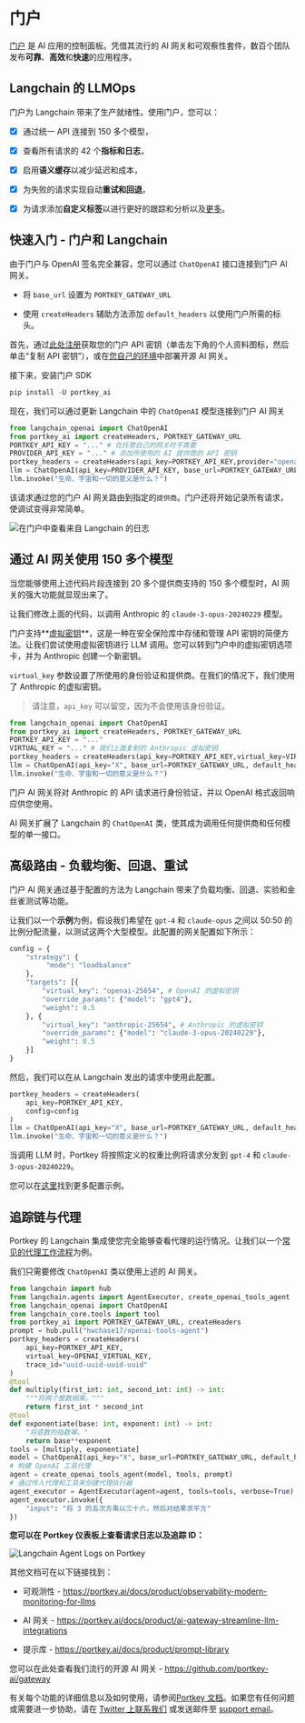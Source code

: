 # 门户

[门户](https://portkey.ai) 是 AI 应用的控制面板。凭借其流行的 AI 网关和可观察性套件，数百个团队发布**可靠**、**高效**和**快速**的应用程序。

## Langchain 的 LLMOps

门户为 Langchain 带来了生产就绪性。使用门户，您可以：

- [x] 通过统一 API 连接到 150 多个模型，

- [x] 查看所有请求的 42 个**指标和日志**，

- [x] 启用**语义缓存**以减少延迟和成本，

- [x] 为失败的请求实现自动**重试和回退**，

- [x] 为请求添加**自定义标签**以进行更好的跟踪和分析以及[更多](https://portkey.ai/docs)。

## 快速入门 - 门户和 Langchain

由于门户与 OpenAI 签名完全兼容，您可以通过 `ChatOpenAI` 接口连接到门户 AI 网关。

- 将 `base_url` 设置为 `PORTKEY_GATEWAY_URL`

- 使用 `createHeaders` 辅助方法添加 `default_headers` 以使用门户所需的标头。

首先，通过[此处注册](https://app.portkey.ai/signup)获取您的门户 API 密钥（单击左下角的个人资料图标，然后单击“复制 API 密钥”），或在[您自己的环境](https://github.com/Portkey-AI/gateway/blob/main/docs/installation-deployments.md)中部署开源 AI 网关。

接下来，安装门户 SDK

```python
pip install -U portkey_ai
```

现在，我们可以通过更新 Langchain 中的 `ChatOpenAI` 模型连接到门户 AI 网关

```python
from langchain_openai import ChatOpenAI
from portkey_ai import createHeaders, PORTKEY_GATEWAY_URL
PORTKEY_API_KEY = "..." # 在托管自己的网关时不需要
PROVIDER_API_KEY = "..." # 添加所使用的 AI 提供商的 API 密钥
portkey_headers = createHeaders(api_key=PORTKEY_API_KEY,provider="openai")
llm = ChatOpenAI(api_key=PROVIDER_API_KEY, base_url=PORTKEY_GATEWAY_URL, default_headers=portkey_headers)
llm.invoke("生命、宇宙和一切的意义是什么？")
```

该请求通过您的门户 AI 网关路由到指定的`提供商`。门户还将开始记录所有请求，使调试变得非常简单。

![在门户中查看来自 Langchain 的日志](https://assets.portkey.ai/docs/langchain-logs.gif)

## 通过 AI 网关使用 150 多个模型

当您能够使用上述代码片段连接到 20 多个提供商支持的 150 多个模型时，AI 网关的强大功能就显现出来了。

让我们修改上面的代码，以调用 Anthropic 的 `claude-3-opus-20240229` 模型。

门户支持**[虚拟密钥](https://docs.portkey.ai/docs/product/ai-gateway-streamline-llm-integrations/virtual-keys)**，这是一种在安全保险库中存储和管理 API 密钥的简便方法。让我们尝试使用虚拟密钥进行 LLM 调用。您可以转到门户中的虚拟密钥选项卡，并为 Anthropic 创建一个新密钥。

`virtual_key` 参数设置了所使用的身份验证和提供商。在我们的情况下，我们使用了 Anthropic 的虚拟密钥。

> 请注意，`api_key` 可以留空，因为不会使用该身份验证。

```python
from langchain_openai import ChatOpenAI
from portkey_ai import createHeaders, PORTKEY_GATEWAY_URL
PORTKEY_API_KEY = "..."
VIRTUAL_KEY = "..." # 我们上面复制的 Anthropic 虚拟密钥
portkey_headers = createHeaders(api_key=PORTKEY_API_KEY,virtual_key=VIRTUAL_KEY)
llm = ChatOpenAI(api_key="X", base_url=PORTKEY_GATEWAY_URL, default_headers=portkey_headers, model="claude-3-opus-20240229")
llm.invoke("生命、宇宙和一切的意义是什么？")
```

门户 AI 网关将对 Anthropic 的 API 请求进行身份验证，并以 OpenAI 格式返回响应供您使用。

AI 网关扩展了 Langchain 的 `ChatOpenAI` 类，使其成为调用任何提供商和任何模型的单一接口。

## 高级路由 - 负载均衡、回退、重试

门户 AI 网关通过基于配置的方法为 Langchain 带来了负载均衡、回退、实验和金丝雀测试等功能。

让我们以一个**示例**为例，假设我们希望在 `gpt-4` 和 `claude-opus` 之间以 50:50 的比例分配流量，以测试这两个大型模型。此配置的网关配置如下所示：

```python
config = {
    "strategy": {
         "mode": "loadbalance"
    },
    "targets": [{
        "virtual_key": "openai-25654", # OpenAI 的虚拟密钥
        "override_params": {"model": "gpt4"},
        "weight": 0.5
    }, {
        "virtual_key": "anthropic-25654", # Anthropic 的虚拟密钥
        "override_params": {"model": "claude-3-opus-20240229"},
        "weight": 0.5
    }]
}
```

然后，我们可以在从 Langchain 发出的请求中使用此配置。

```python
portkey_headers = createHeaders(
    api_key=PORTKEY_API_KEY,
    config=config
)
llm = ChatOpenAI(api_key="X", base_url=PORTKEY_GATEWAY_URL, default_headers=portkey_headers)
llm.invoke("生命、宇宙和一切的意义是什么？")
```

当调用 LLM 时，Portkey 将按照定义的权重比例将请求分发到 `gpt-4` 和 `claude-3-opus-20240229`。

您可以在[这里](https://docs.portkey.ai/docs/api-reference/config-object#examples)找到更多配置示例。

## **追踪链与代理**

Portkey 的 Langchain 集成使您完全能够查看代理的运行情况。让我们以一个[常见的代理工作流程](https://python.langchain.com/docs/use_cases/tool_use/quickstart/#agents)为例。

我们只需要修改 `ChatOpenAI` 类以使用上述的 AI 网关。

```python
from langchain import hub  
from langchain.agents import AgentExecutor, create_openai_tools_agent  
from langchain_openai import ChatOpenAI
from langchain_core.tools import tool
from portkey_ai import PORTKEY_GATEWAY_URL, createHeaders
prompt = hub.pull("hwchase17/openai-tools-agent")
portkey_headers = createHeaders(
    api_key=PORTKEY_API_KEY,
    virtual_key=OPENAI_VIRTUAL_KEY,
    trace_id="uuid-uuid-uuid-uuid"
)
@tool
def multiply(first_int: int, second_int: int) -> int:
    """将两个整数相乘。"""
    return first_int * second_int
@tool  
def exponentiate(base: int, exponent: int) -> int:  
    "将底数的指数幂。"  
    return base**exponent  
tools = [multiply, exponentiate]
model = ChatOpenAI(api_key="X", base_url=PORTKEY_GATEWAY_URL, default_headers=portkey_headers, temperature=0)
# 构建 OpenAI 工具代理  
agent = create_openai_tools_agent(model, tools, prompt)
# 通过传入代理和工具来创建代理执行器
agent_executor = AgentExecutor(agent=agent, tools=tools, verbose=True)
agent_executor.invoke({
    "input": "将 3 的五次方乘以三十六，然后对结果求平方"
})
```

**您可以在 Portkey 仪表板上查看请求日志以及追踪 ID：**

![Langchain Agent Logs on Portkey](https://assets.portkey.ai/docs/agent_tracing.gif)

其他文档可在以下链接找到：

- 可观测性 - https://portkey.ai/docs/product/observability-modern-monitoring-for-llms

- AI 网关 - https://portkey.ai/docs/product/ai-gateway-streamline-llm-integrations

- 提示库 - https://portkey.ai/docs/product/prompt-library

您可以在此处查看我们流行的开源 AI 网关 - https://github.com/portkey-ai/gateway

有关每个功能的详细信息以及如何使用，请参阅[Portkey 文档](https://portkey.ai/docs)。如果您有任何问题或需要进一步协助，请在 [Twitter 上联系我们](https://twitter.com/portkeyai) 或发送邮件至 [support email](mailto:hello@portkey.ai)。